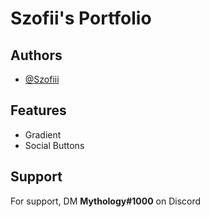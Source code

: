 
# Szofii's Portfolio


## Authors

- [@Szofiii](https://www.github.com/szofiii)



## Features

- Gradient
- Social Buttons



## Support

For support, DM **Mythology#1000** on Discord

